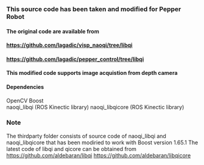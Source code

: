 ### This source code has been taken and modified for Pepper Robot

#### The original code are available from
#### https://github.com/lagadic/visp_naoqi/tree/libqi
####  https://github.com/lagadic/pepper_control/tree/libqi

####  This modified code supports image acquistion from depth camera

####  Dependencies
OpenCV 
Boost  
naoqi_libqi  (ROS Kinectic library)
naoqi_libqicore  (ROS Kinectic library)

### Note
The thirdparty folder consists of source code of naoqi_libqi and naoqi_libqicore that has been modiried to work with Boost version 1.65.1
The latest code of libqi and qicore can be obtained from
https://github.com/aldebaran/libqi
https://github.com/aldebaran/libqicore

